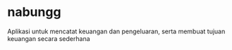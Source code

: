 # nabungg
Aplikasi untuk mencatat keuangan dan pengeluaran, serta membuat tujuan keuangan secara sederhana
